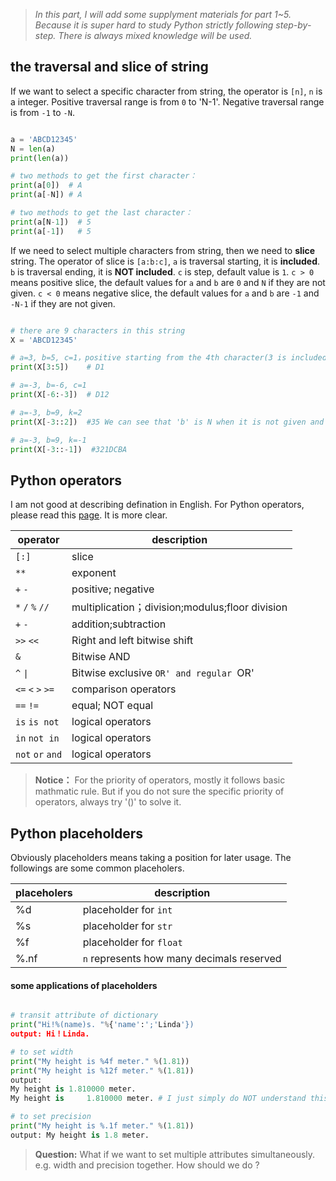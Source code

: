 >*In this part, I will add some supplyment materials for part 1~5. Because it is super hard to study Python strictly following step-by-step. There is always mixed knowledge will be used.*


## the traversal and slice of string

If we want to select a specific character from string, the operator is `[n]`, `n` is a integer. Positive traversal range is from `0` to 'N-1'. Negative traversal range is from `-1` to `-N`. 

```python

a = 'ABCD12345'
N = len(a)
print(len(a))

# two methods to get the first character：
print(a[0])  # A
print(a[-N]) # A

# two methods to get the last character：
print(a[N-1])  # 5
print(a[-1])   # 5

```

If we need to select multiple characters from string, then we need to **slice** string. The operator of slice is `[a:b:c]`, `a` is traversal starting, it is **included**. `b` is traversal ending, it is **NOT included**. `c` is step, default value is `1`. `c > 0` means positive slice, the default values for `a` and `b` are `0` and `N` if they are not given. `c < 0` means negative slice, the default values for `a` and `b` are `-1` and `-N-1` if they are not given. 


```python

# there are 9 characters in this string
X = 'ABCD12345'

# a=3, b=5, c=1，positive starting from the 4th character(3 is included) to the 5th character(5 is NOT included. Step lenth is 1.
print(X[3:5])    # D1

# a=-3, b=-6, c=1
print(X[-6:-3])  # D12

# a=-3, b=9, k=2
print(X[-3::2])  #35 We can see that 'b' is N when it is not given and c >0.

# a=-3, b=9, k=-1
print(X[-3::-1])  #321DCBA 

```


## Python operators
I am not good at describing defination in English. For Python operators, please read this [page](<https://www.tutorialspoint.com/python/python_basic_operators.htm>). It is more clear.

| operator                                                     | description                   |
| ------------------------------------------------------------ | ------------------------------|
| `[:]`                                                        | slice                     |
| `**`                                                         | exponent                      |
| `+` `-`                                                       | positive; negative          |
| `*` `/` `%` `//`                            | multiplication；division;modulus;floor division |
| `+` `-`                                                      | addition;subtraction          |
| `>>` `<<`                                                 | Right and left bitwise shift       |
| `&`                                                          | Bitwise AND                      |
| `^` `\|`                                           | Bitwise exclusive `OR' and regular `OR'  |
| `<=` `<` `>` `>=`                                            | comparison operators         |
| `==` `!=`                                                    | equal; NOT equal              |
| `is`  `is not`                                               | logical operators             |
| `in` `not in`                                                | logical operators              |
| `not` `or` `and`                                             | logical operators             |

>**Notice：** For the priority of operators, mostly it follows basic mathmatic rule. But if you do not sure the specific priority of operators, always try '()' to solve it.


## Python placeholders

Obviously placeholders means taking a position for later usage. The followings are some common placeholers.


| placeholers                                                 | description                          |
| ------------------------------------------------------------ | ------------------------------ |
| %d                                                           | placeholder for `int`   |
| %s                                                           |placeholder for `str`   |
| %f                                                           |placeholder for `float`  |
| %.nf                                          | `n` represents how many decimals reserved     | 


#### some applications of placeholders
```python

# transit attribute of dictionary
print("Hi!%(name)s. "%{'name':';'Linda'})
output: Hi！Linda.

# to set width
print("My height is %4f meter." %(1.81))
print("My height is %12f meter." %(1.81))
output:
My height is 1.810000 meter.
My height is     1.810000 meter. # I just simply do NOT understand this one. Why spaces?

# to set precision
print("My height is %.1f meter." %(1.81))
output: My height is 1.8 meter.
```

>**Question:** What if we want to set multiple attributes simultaneously. e.g. width and precision together. How should we do ?
